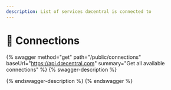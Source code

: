 ```yaml
---
description: List of services dœcentral is connected to
---
```


# 🔗 Connections

{% swagger method="get" path="/public/connections" baseUrl="https://api.dœcentral.com" summary="Get all available connections" %}
{% swagger-description %}

{% endswagger-description %}
{% endswagger %}
